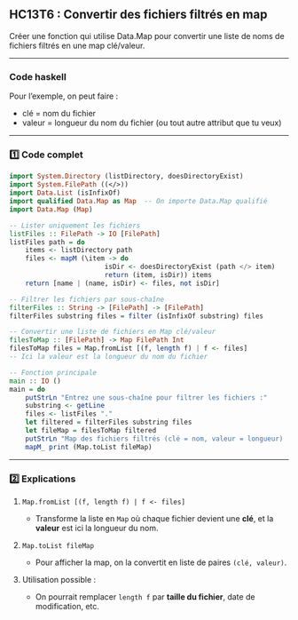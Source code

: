 ## HC13T6 : Convertir des fichiers filtrés en map

Créer une fonction qui utilise Data.Map pour convertir une liste de noms de fichiers filtrés en une map clé/valeur.

---

### Code haskell

Pour l’exemple, on peut faire :

* clé = nom du fichier
* valeur = longueur du nom du fichier (ou tout autre attribut que tu veux)

---

### 1️⃣ Code complet

```haskell
import System.Directory (listDirectory, doesDirectoryExist)
import System.FilePath ((</>))
import Data.List (isInfixOf)
import qualified Data.Map as Map  -- On importe Data.Map qualifié
import Data.Map (Map)

-- Lister uniquement les fichiers
listFiles :: FilePath -> IO [FilePath]
listFiles path = do
    items <- listDirectory path
    files <- mapM (\item -> do
                        isDir <- doesDirectoryExist (path </> item)
                        return (item, isDir)) items
    return [name | (name, isDir) <- files, not isDir]

-- Filtrer les fichiers par sous-chaîne
filterFiles :: String -> [FilePath] -> [FilePath]
filterFiles substring files = filter (isInfixOf substring) files

-- Convertir une liste de fichiers en Map clé/valeur
filesToMap :: [FilePath] -> Map FilePath Int
filesToMap files = Map.fromList [(f, length f) | f <- files]
-- Ici la valeur est la longueur du nom du fichier

-- Fonction principale
main :: IO ()
main = do
    putStrLn "Entrez une sous-chaîne pour filtrer les fichiers :"
    substring <- getLine
    files <- listFiles "."
    let filtered = filterFiles substring files
    let fileMap = filesToMap filtered
    putStrLn "Map des fichiers filtrés (clé = nom, valeur = longueur) :"
    mapM_ print (Map.toList fileMap)
```

---

### 2️⃣ Explications

1. `Map.fromList [(f, length f) | f <- files]`

   * Transforme la liste en `Map` où chaque fichier devient une **clé**, et la **valeur** est ici la longueur du nom.

2. `Map.toList fileMap`

   * Pour afficher la map, on la convertit en liste de paires `(clé, valeur)`.

3. Utilisation possible :

   * On pourrait remplacer `length f` par **taille du fichier**, date de modification, etc.
